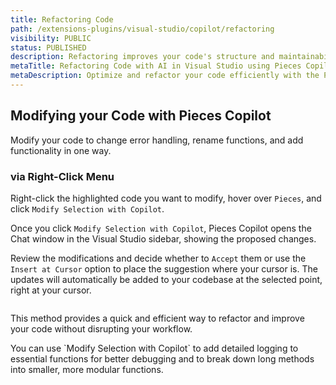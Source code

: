 ```yaml
---
title: Refactoring Code
path: /extensions-plugins/visual-studio/copilot/refactoring
visibility: PUBLIC
status: PUBLISHED
description: Refactoring improves your code's structure and maintainability without changing its behavior. The Pieces for Visual Studio Extension simplifies this with its Modify Selection with Copilot feature.
metaTitle: Refactoring Code with AI in Visual Studio using Pieces Copilot
metaDescription: Optimize and refactor your code efficiently with the Pieces Copilot for Visual Studio, ensuring maintainability and best practices.
---
```


## Modifying your Code with Pieces Copilot

Modify your code to change error handling, rename functions, and add functionality in one way.

### via Right-Click Menu

Right-click the highlighted code you want to modify, hover over `Pieces`, and click `Modify Selection with Copilot`.

Once you click `Modify Selection with Copilot`, Pieces Copilot opens the Chat window in the Visual Studio sidebar, showing the proposed changes.

Review the modifications and decide whether to `Accept` them or use the `Insert at Cursor` option to place the suggestion where your cursor is. The updates will automatically be added to your codebase at the selected point, right at your cursor.

<Image src="https://storage.googleapis.com/hashnode_product_documentation_assets/visual_studio_extension_assets/pieces_copilot/refactoring/modify_code_right_click.gif" alt="" align="center" fullwidth="true" />

This method provides a quick and efficient way to refactor and improve your code without disrupting your workflow.

<Callout type="tip">
  You can use `Modify Selection with Copilot` to add detailed logging to essential functions for better debugging and to break down long methods into smaller, more modular functions.
</Callout>